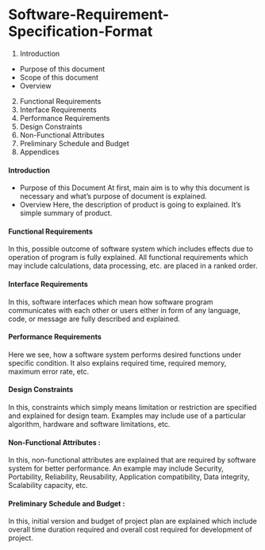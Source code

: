 # Software-Requirement-Specification-Format
1. Introduction
* Purpose of this document
* Scope of this document
* Overview
2. Functional Requirements
3. Interface Requirements
4. Performance Requirements
5. Design Constraints
6. Non-Functional Attributes
7. Preliminary Schedule and Budget
8. Appendices


#### Introduction
* Purpose of this Document 
At first, main aim is to why this document is necessary and what’s purpose of document is explained.
* Overview
Here, the description of product is going to explained. It’s simple summary of product.

#### Functional Requirements
In this, possible outcome of software system which includes effects due to operation of program is fully explained. 
All functional requirements which may include calculations, data processing, etc. are placed in a ranked order.

#### Interface Requirements
In this, software interfaces which mean how software program communicates with each other or users either in 
form of any language, code, or message are fully described and explained.

#### Performance Requirements
Here we see, how a software system performs desired functions under specific condition. 
It also explains required time, required memory, maximum error rate, etc.

#### Design Constraints 
In this, constraints which simply means limitation or restriction are specified and explained for design team. 
Examples may include use of a particular algorithm, hardware and software limitations, etc.

#### Non-Functional Attributes :
In this, non-functional attributes are explained that are required by software system for better performance. 
An example may include Security, Portability, Reliability, Reusability, Application compatibility, Data integrity, Scalability capacity, etc.

#### Preliminary Schedule and Budget :
In this, initial version and budget of project plan are explained which include overall time duration required and overall cost required for development of project.
